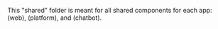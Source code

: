 This "shared" folder is meant for all shared components for each app: (web), (platform), and (chatbot).
